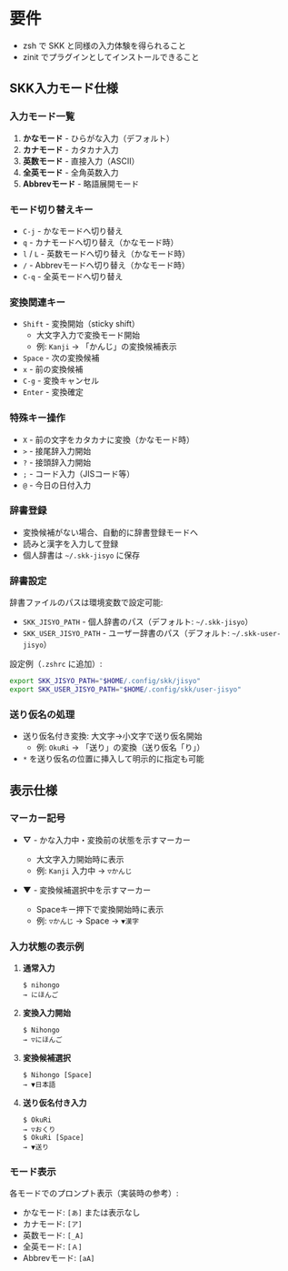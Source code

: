 # 要件

- zsh で SKK と同様の入力体験を得られること
- zinit でプラグインとしてインストールできること

## SKK入力モード仕様

### 入力モード一覧

1. **かなモード** - ひらがな入力（デフォルト）
2. **カナモード** - カタカナ入力
3. **英数モード** - 直接入力（ASCII）
4. **全英モード** - 全角英数入力
5. **Abbrevモード** - 略語展開モード

### モード切り替えキー

- `C-j` - かなモードへ切り替え
- `q` - カナモードへ切り替え（かなモード時）
- `l` / `L` - 英数モードへ切り替え（かなモード時）
- `/` - Abbrevモードへ切り替え（かなモード時）
- `C-q` - 全英モードへ切り替え

### 変換関連キー

- `Shift` - 変換開始（sticky shift）
  - 大文字入力で変換モード開始
  - 例: `Kanji` → 「かんじ」の変換候補表示
- `Space` - 次の変換候補
- `x` - 前の変換候補
- `C-g` - 変換キャンセル
- `Enter` - 変換確定

### 特殊キー操作

- `X` - 前の文字をカタカナに変換（かなモード時）
- `>` - 接尾辞入力開始
- `?` - 接頭辞入力開始
- `;` - コード入力（JISコード等）
- `@` - 今日の日付入力

### 辞書登録

- 変換候補がない場合、自動的に辞書登録モードへ
- 読みと漢字を入力して登録
- 個人辞書は `~/.skk-jisyo` に保存

### 辞書設定

辞書ファイルのパスは環境変数で設定可能:

- `SKK_JISYO_PATH` - 個人辞書のパス（デフォルト: `~/.skk-jisyo`）
- `SKK_USER_JISYO_PATH` - ユーザー辞書のパス（デフォルト: `~/.skk-user-jisyo`）

設定例（`.zshrc` に追加）:
```bash
export SKK_JISYO_PATH="$HOME/.config/skk/jisyo"
export SKK_USER_JISYO_PATH="$HOME/.config/skk/user-jisyo"
```

### 送り仮名の処理

- 送り仮名付き変換: 大文字→小文字で送り仮名開始
  - 例: `OkuRi` → 「送り」の変換（送り仮名「り」）
- `*` を送り仮名の位置に挿入して明示的に指定も可能

## 表示仕様

### マーカー記号

- **▽** - かな入力中・変換前の状態を示すマーカー
  - 大文字入力開始時に表示
  - 例: `Kanji` 入力中 → `▽かんじ`
  
- **▼** - 変換候補選択中を示すマーカー
  - Spaceキー押下で変換開始時に表示
  - 例: `▽かんじ` → Space → `▼漢字`

### 入力状態の表示例

1. **通常入力**
   ```
   $ nihongo
   → にほんご
   ```

2. **変換入力開始**
   ```
   $ Nihongo
   → ▽にほんご
   ```

3. **変換候補選択**
   ```
   $ Nihongo [Space]
   → ▼日本語
   ```

4. **送り仮名付き入力**
   ```
   $ OkuRi
   → ▽おくり
   $ OkuRi [Space]
   → ▼送り
   ```

### モード表示

各モードでのプロンプト表示（実装時の参考）:
- かなモード: `[あ]` または表示なし
- カナモード: `[ア]`
- 英数モード: `[_A]`
- 全英モード: `[Ａ]`
- Abbrevモード: `[aA]`


